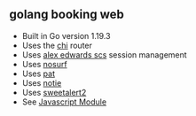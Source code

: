 ## golang booking web
- Built in Go version 1.19.3
- Uses the [chi](https://github.com/go-chi/chi) router 
- Uses [alex edwards scs](https://github.com/alexedwards/scs) session management
- Uses [nosurf](https://github.com/justinas/nosurf) 
- Uses [pat](https://github.com/bmizerany/pat)
- Uses [notie](https://github.com/jaredreich/notie)
- Uses [sweetalert2](https://sweetalert2.github.io)
- See [Javascript Module](https://developer.mozilla.org/en-US/docs/Web/JavaScript/Guide/Modules)